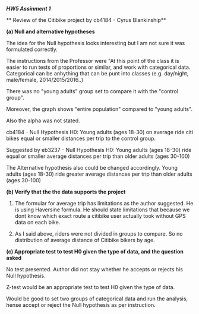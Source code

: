 
***HW5 Assinment 1***

** Review of the Citibike project by cb4184 - Cyrus Blankinship** 


**(a) Null and alternative hypotheses**

The idea for the Null hypothesis looks interesting but I am not sure it was formulated correctly. 

The instructions from the Professor were "At this point of the class it is easier to run tests of proportions or similar, 
and work with categorical data. Categorical can be anhything that can be punt into classes (e.g. day/night, male/female, 2014/2015/2016..)

There was no "young adults" group set to compare it with the "control group". 

Moreover, the graph shows "entire population" compared to "young adults".

Also the alpha was not stated.

cb4184 - Null Hypothesis  H0:
Young adults (ages 18-30) on average ride citi bikes equal or smaller distances per trip to the control group.

Suggested by eb3237 - Null Hypothesis  H0:
Young adults (ages 18-30) ride equal or smaller average distances per trip than older adults (ages 30-100)  

The Alternative hypothesis also could be changed accordingly. 
Young adults (ages 18-30) ride greater average distances per trip than older adults (ages 30-100) 


**(b) Verify that the the data supports the project**

1) The formular for average trip has limitations as the author suggested. He is using Haversine formula. 
He should state limitations that because we dont know which exact route a citibike user actually took without 
GPS data on each bike. 

2) As I said above, riders were not divided in groups to compare. 
So no distribution of average distance of Citibike bikers by age.

**(c) Appropriate test to test H0 given the type of data, and the question asked**

No test presented. Author did not stay whether he accepts or rejects his Null hypothesis. 

Z-test would be an appropriate test to test H0 given the type of data. 
 
Would be good to set two groups of categorical data and run the analysis, 
hense accept or reject the Null hypothesis as per instruction.






